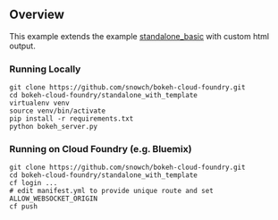 Overview
--------
This example extends the example [standalone_basic](./standalone_basic) with custom html output.

### Running Locally

```
git clone https://github.com/snowch/bokeh-cloud-foundry.git
cd bokeh-cloud-foundry/standalone_with_template
virtualenv venv
source venv/bin/activate
pip install -r requirements.txt
python bokeh_server.py
```

### Running on Cloud Foundry (e.g. Bluemix)

```
git clone https://github.com/snowch/bokeh-cloud-foundry.git
cd bokeh-cloud-foundry/standalone_with_template
cf login ...
# edit manifest.yml to provide unique route and set ALLOW_WEBSOCKET_ORIGIN
cf push
```
